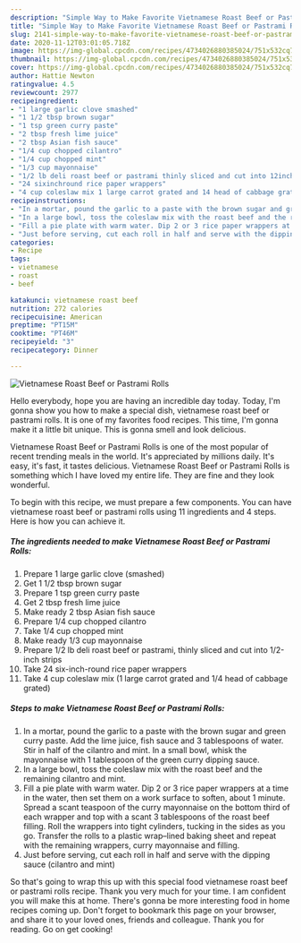 ```yaml
---
description: "Simple Way to Make Favorite Vietnamese Roast Beef or Pastrami Rolls"
title: "Simple Way to Make Favorite Vietnamese Roast Beef or Pastrami Rolls"
slug: 2141-simple-way-to-make-favorite-vietnamese-roast-beef-or-pastrami-rolls
date: 2020-11-12T03:01:05.718Z
image: https://img-global.cpcdn.com/recipes/4734026880385024/751x532cq70/vietnamese-roast-beef-or-pastrami-rolls-recipe-main-photo.jpg
thumbnail: https://img-global.cpcdn.com/recipes/4734026880385024/751x532cq70/vietnamese-roast-beef-or-pastrami-rolls-recipe-main-photo.jpg
cover: https://img-global.cpcdn.com/recipes/4734026880385024/751x532cq70/vietnamese-roast-beef-or-pastrami-rolls-recipe-main-photo.jpg
author: Hattie Newton
ratingvalue: 4.5
reviewcount: 2977
recipeingredient:
- "1 large garlic clove smashed"
- "1 1/2 tbsp brown sugar"
- "1 tsp green curry paste"
- "2 tbsp fresh lime juice"
- "2 tbsp Asian fish sauce"
- "1/4 cup chopped cilantro"
- "1/4 cup chopped mint"
- "1/3 cup mayonnaise"
- "1/2 lb deli roast beef or pastrami thinly sliced and cut into 12inch strips"
- "24 sixinchround rice paper wrappers"
- "4 cup coleslaw mix 1 large carrot grated and 14 head of cabbage grated"
recipeinstructions:
- "In a mortar, pound the garlic to a paste with the brown sugar and green curry paste. Add the lime juice, fish sauce and 3 tablespoons of water. Stir in half of the cilantro and mint. In a small bowl, whisk the mayonnaise with 1 tablespoon of the green curry dipping sauce."
- "In a large bowl, toss the coleslaw mix with the roast beef and the remaining cilantro and mint."
- "Fill a pie plate with warm water. Dip 2 or 3 rice paper wrappers at a time in the water, then set them on a work surface to soften, about 1 minute. Spread a scant teaspoon of the curry mayonnaise on the bottom third of each wrapper and top with a scant 3 tablespoons of the roast beef filling. Roll the wrappers into tight cylinders, tucking in the sides as you go. Transfer the rolls to a plastic wrap–lined baking sheet and repeat with the remaining wrappers, curry mayonnaise and filling."
- "Just before serving, cut each roll in half and serve with the dipping sauce (cilantro and mint)"
categories:
- Recipe
tags:
- vietnamese
- roast
- beef

katakunci: vietnamese roast beef 
nutrition: 272 calories
recipecuisine: American
preptime: "PT15M"
cooktime: "PT46M"
recipeyield: "3"
recipecategory: Dinner

---
```



![Vietnamese Roast Beef or Pastrami Rolls](https://img-global.cpcdn.com/recipes/4734026880385024/751x532cq70/vietnamese-roast-beef-or-pastrami-rolls-recipe-main-photo.jpg)

Hello everybody, hope you are having an incredible day today. Today, I'm gonna show you how to make a special dish, vietnamese roast beef or pastrami rolls. It is one of my favorites food recipes. This time, I'm gonna make it a little bit unique. This is gonna smell and look delicious.



Vietnamese Roast Beef or Pastrami Rolls is one of the most popular of recent trending meals in the world. It's appreciated by millions daily. It's easy, it's fast, it tastes delicious. Vietnamese Roast Beef or Pastrami Rolls is something which I have loved my entire life. They are fine and they look wonderful.


To begin with this recipe, we must prepare a few components. You can have vietnamese roast beef or pastrami rolls using 11 ingredients and 4 steps. Here is how you can achieve it.

<!--inarticleads1-->

##### The ingredients needed to make Vietnamese Roast Beef or Pastrami Rolls:

1. Prepare 1 large garlic clove (smashed)
1. Get 1 1/2 tbsp brown sugar
1. Prepare 1 tsp green curry paste
1. Get 2 tbsp fresh lime juice
1. Make ready 2 tbsp Asian fish sauce
1. Prepare 1/4 cup chopped cilantro
1. Take 1/4 cup chopped mint
1. Make ready 1/3 cup mayonnaise
1. Prepare 1/2 lb deli roast beef or pastrami, thinly sliced and cut into 1/2-inch strips
1. Take 24 six-inch-round rice paper wrappers
1. Take 4 cup coleslaw mix (1 large carrot grated and 1/4 head of cabbage grated)




<!--inarticleads2-->

##### Steps to make Vietnamese Roast Beef or Pastrami Rolls:

1. In a mortar, pound the garlic to a paste with the brown sugar and green curry paste. Add the lime juice, fish sauce and 3 tablespoons of water. Stir in half of the cilantro and mint. In a small bowl, whisk the mayonnaise with 1 tablespoon of the green curry dipping sauce.
1. In a large bowl, toss the coleslaw mix with the roast beef and the remaining cilantro and mint.
1. Fill a pie plate with warm water. Dip 2 or 3 rice paper wrappers at a time in the water, then set them on a work surface to soften, about 1 minute. Spread a scant teaspoon of the curry mayonnaise on the bottom third of each wrapper and top with a scant 3 tablespoons of the roast beef filling. Roll the wrappers into tight cylinders, tucking in the sides as you go. Transfer the rolls to a plastic wrap–lined baking sheet and repeat with the remaining wrappers, curry mayonnaise and filling.
1. Just before serving, cut each roll in half and serve with the dipping sauce (cilantro and mint)




So that's going to wrap this up with this special food vietnamese roast beef or pastrami rolls recipe. Thank you very much for your time. I am confident you will make this at home. There's gonna be more interesting food in home recipes coming up. Don't forget to bookmark this page on your browser, and share it to your loved ones, friends and colleague. Thank you for reading. Go on get cooking!
